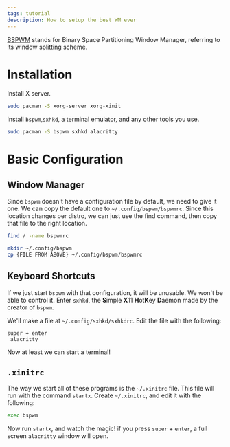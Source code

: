 ```yaml
---
tags: tutorial
description: How to setup the best WM ever
---
```

[BSPWM](https://github.com/baskerville/bspwm) stands for Binary Space Partitioning Window Manager, referring to its window splitting scheme.

# Installation
Install X server.
```sh
sudo pacman -S xorg-server xorg-xinit
```

Install `bspwm`,`sxhkd`, a terminal emulator, and any other tools you use.
```sh
sudo pacman -S bspwm sxhkd alacritty
```

# Basic Configuration
## Window Manager
Since `bspwm` doesn't have a configuration file by default, we need to give it one. We can copy the default one to `~/.config/bspwm/bspwmrc`. Since this location changes per distro, we can just use the find command, then copy that file to the right location.

```sh
find / -name bspwmrc

mkdir ~/.config/bspwm
cp {FILE FROM ABOVE} ~/.config/bspwm/bspwmrc
```

## Keyboard Shortcuts
If we just start `bspwm` with that configuration, it will be unusable. We won't be able to control it. Enter `sxhkd`, the **S**imple **X**11 **H**ot**K**ey **D**aemon made by the creator of `bspwm`.

We'll make a file at `~/.config/sxhkd/sxhkdrc`. Edit the file with the following:
```sxhkdrc
super + enter
 alacritty
```

Now at least we can start a terminal!

## `.xinitrc`
The way we start all of these programs is the `~/.xinitrc` file. This file will run with the command `startx`. Create `~/.xinitrc`, and edit it with the following:
```sh
exec bspwm
```

Now run `startx`, and watch the magic! if you press `super` + `enter`, a full screen `alacritty` window will open.